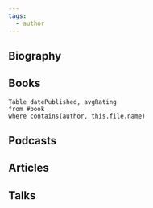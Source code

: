 ```yaml
---
tags:
  - author
---
```


## Biography



## Books

```dataview
Table datePublished, avgRating
from #book 
where contains(author, this.file.name)
```

## Podcasts

## Articles

## Talks